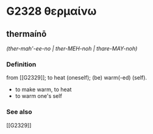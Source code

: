 # G2328 θερμαίνω

## thermaínō

_(ther-mah'-ee-no | ther-MEH-noh | thare-MAY-noh)_

### Definition

from [[G2329]]; to heat (oneself); (be) warm(-ed) (self).

- to make warm, to heat
- to warm one's self

### See also

[[G2329]]

